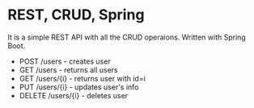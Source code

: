 # REST, CRUD, Spring
It is a simple REST API with all the CRUD operaions. Written with Spring Boot.
* POST /users - creates user
* GET /users - returns all users
* GET /users/{i} - returns user with id=i
* PUT /users/{i} - updates user's info
* DELETE /users/{i} - deletes user
  
